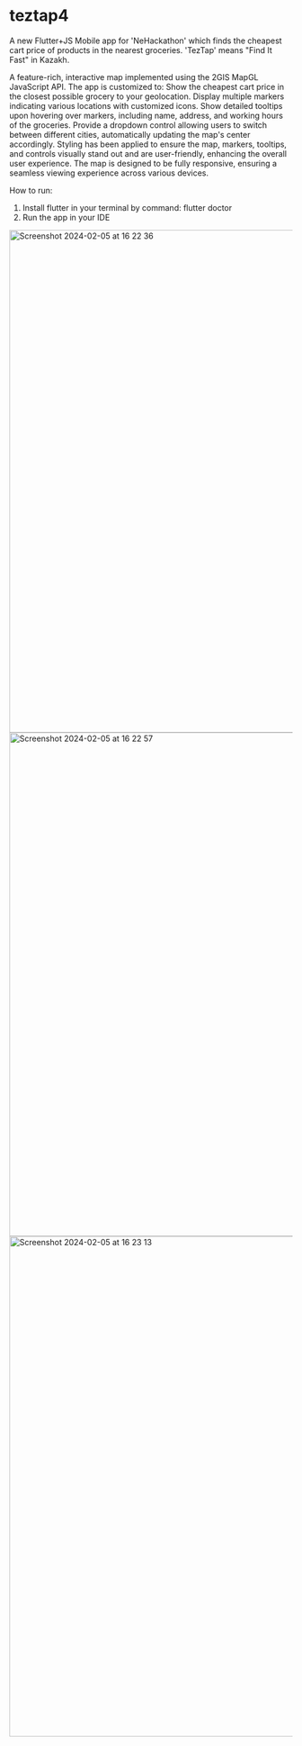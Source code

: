 # teztap4

A new Flutter+JS Mobile app for 'NeHackathon' which finds the cheapest cart price of products in the nearest groceries. 'TezTap' means "Find It Fast" in Kazakh.

A feature-rich, interactive map implemented using the 2GIS MapGL JavaScript API. The app is customized to:
Show the cheapest cart price in the closest possible grocery to your geolocation.
Display multiple markers indicating various locations with customized icons.
Show detailed tooltips upon hovering over markers, including name, address, and working hours of the groceries.
Provide a dropdown control allowing users to switch between different cities, automatically updating the map's center accordingly.
Styling has been applied to ensure the map, markers, tooltips, and controls visually stand out and are user-friendly, enhancing the overall user experience. The map is designed to be fully responsive, ensuring a seamless viewing experience across various devices.


How to run:
  1. Install flutter in your terminal by command: flutter doctor
  2. Run the app in your IDE

<img width="893" alt="Screenshot 2024-02-05 at 16 22 36" src="https://github.com/Nurzhek/teztap4/assets/99636082/044e4471-7063-4ce4-a854-e38e32888cd9">
<img width="895" alt="Screenshot 2024-02-05 at 16 22 57" src="https://github.com/Nurzhek/teztap4/assets/99636082/91579d0a-763d-4740-8d09-1231475891e0">
<img width="889" alt="Screenshot 2024-02-05 at 16 23 13" src="https://github.com/Nurzhek/teztap4/assets/99636082/074adb6d-a11a-4674-b338-6ab1f6e1fab6">
